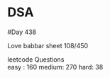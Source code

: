 # DSA

#Day 438

Love babbar sheet
    108/450
    
leetcode Questions   
easy : 160
medium: 270
hard: 38

 
